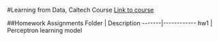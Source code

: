 #Learning from Data, Caltech Course
[Link to course](https://work.caltech.edu/telecourse.html)

##Homework Assignments
Folder | Description
-------|------------
hw1 | Perceptron learning model
